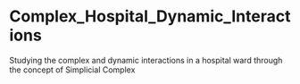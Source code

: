 # Complex_Hospital_Dynamic_Interactions
Studying the complex and dynamic interactions in a hospital ward through the concept of Simplicial Complex
